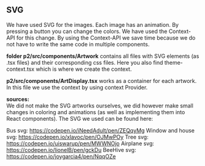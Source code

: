 ## SVG

We have used SVG for the images. Each image has an animation. By pressing a button you can change the colors. We have used the Context-API for this change. By using the Context-API we save time because we do not have to write the same code in multiple components.

**folder p2/src/components/Artwork** contains all files with SVG elements (as .tsx files) and their corresponding css files. Here you also find theme-context.tsx which is where we create the context.

**p2/src/components/ArtDisplay.tsx** works as a container for each artwork. In this file we use the context by using context Provider.

**sources:**  
We did not make the SVG artworks ourselves, we did however make small changes in coloring and animations (as well as implementing them into React components). The SVG we used can be found here:

Bus svg: <https://codepen.io/iNeedAdult/pen/ZEQqyMg>
Window and house svg: <https://codepen.io/xlavoc/pen/OJMwPOy>
Tree svg: <https://codepen.io/uiswarup/pen/MWWNOjo>
Airplane svg: <https://codepen.io/lionelB/pen/gckDu>
BeeHive svg: <https://codepen.io/joygarcia4/pen/NqqOZe>

